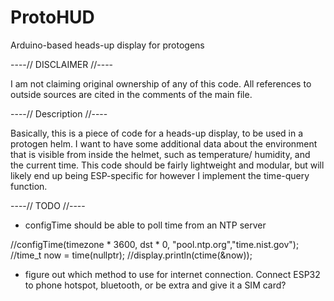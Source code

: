 # ProtoHUD

Arduino-based heads-up display for protogens

----// DISCLAIMER //----

I am not claiming original ownership of any of this code. All references to outside sources are cited in the comments of the main file.

----// Description //----

Basically, this is a piece of code for a heads-up display, to be used in a protogen helm. I want to have some additional data
about the environment that is visible from inside the helmet, such as temperature/ humidity, and the current time.
This code should be fairly lightweight and modular, but will likely end up being ESP-specific for however I implement
the time-query function.

----// TODO //----

* configTime should be able to poll time from an NTP server

//configTime(timezone * 3600, dst * 0, "pool.ntp.org","time.nist.gov");
//time_t now = time(nullptr);
//display.println(ctime(&now));


* figure out which method to use for internet connection. Connect ESP32 to phone hotspot, bluetooth, or be extra and give it a SIM card?
